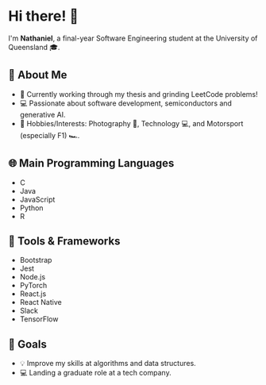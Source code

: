 # Hi there! 👋

I'm **Nathaniel**, a final-year Software Engineering student at the University of Queensland 🎓.

## 🌟 About Me
- 📝 Currently working through my thesis and grinding LeetCode problems!
- 💻 Passionate about software development, semiconductors and generative AI.  
- 🎯 Hobbies/Interests: Photography 📸, Technology 💻, and Motorsport (especially F1) 🏎️.

## 🌐 Main Programming Languages
- C
- Java
- JavaScript
- Python
- R

## 🚀 Tools & Frameworks
- Bootstrap
- Jest
- Node.js
- PyTorch
- React.js
- React Native
- Slack
- TensorFlow

## 🎯 Goals
- 💡 Improve my skills at algorithms and data structures.
- 💻 Landing a graduate role at a tech company.
